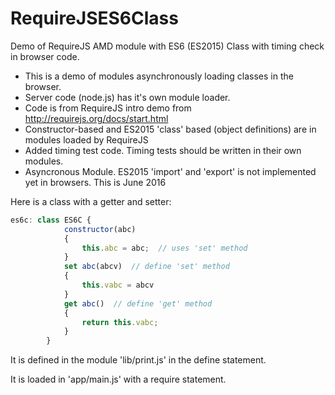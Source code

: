 # RequireJSES6Class
Demo of RequireJS AMD module with ES6 (ES2015) Class with timing check in browser code.

 * This is a demo of modules asynchronously loading classes in the browser. 
 * Server code (node.js) has it's own module loader.
 * Code is from RequireJS intro demo from http://requirejs.org/docs/start.html
 * Constructor-based and ES2015 'class' based (object definitions) are in modules loaded by RequireJS
 * Added timing test code.  Timing tests should be written in their own modules.
 * Asyncronous Module. ES2015 'import' and 'export' is not implemented yet in browsers.  This is June 2016

Here is a class with a getter and setter:
```javascript
es6c: class ES6C {
			constructor(abc)
			{
				this.abc = abc;  // uses 'set' method
			}
			set abc(abcv)  // define 'set' method
			{
				this.vabc = abcv
			}
			get abc()  // define 'get' method
			{
				return this.vabc;
			}
		}
```
It is defined in the module 'lib/print.js' in the define statement.

It is loaded in 'app/main.js' with a require statement.
  
 
